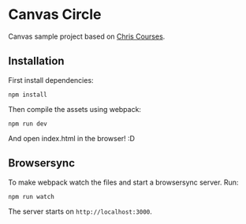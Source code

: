 # Canvas Circle

Canvas sample project based on [Chris Courses](https://www.youtube.com/watch?v=EO6OkltgudE&list=PLpPnRKq7eNW3We9VdCfx9fprhqXHwTPXL).

## Installation
First install dependencies:
```
npm install
```

Then compile the assets using webpack:
```
npm run dev
```

And open index.html in the browser! :D

## Browsersync
To make webpack watch the files and start a browsersync server. Run:
```
npm run watch
``` 

The server starts on `http://localhost:3000`.
